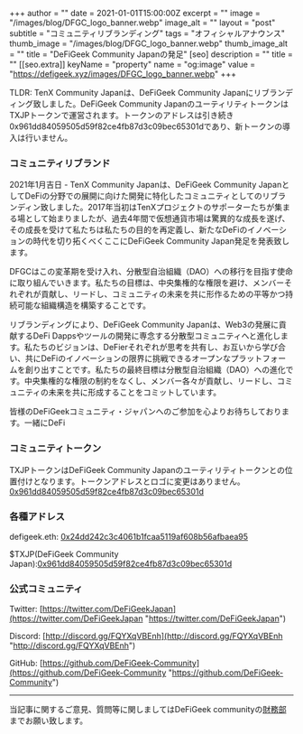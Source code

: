 +++
author = ""
date = 2021-01-01T15:00:00Z
excerpt = ""
image = "/images/blog/DFGC_logo_banner.webp"
image_alt = ""
layout = "post"
subtitle = "コミュニティリブランディング"
tags = "オフィシャルアナウンス"
thumb_image = "/images/blog/DFGC_logo_banner.webp"
thumb_image_alt = ""
title = "DeFiGeek Community Japanの発足"
[seo]
description = ""
title = ""
[[seo.extra]]
keyName = "property"
name = "og:image"
value = "https://defigeek.xyz/images/DFGC_logo_banner.webp"
+++

TLDR: TenX Community Japanは、DeFiGeek Community Japanにリブランディング致しました。DeFiGeek Community JapanのユーティリティトークンはTXJPトークンで運営されます。トークンのアドレスは引き続き0x961dd84059505d59f82ce4fb87d3c09bec65301dであり、新トークンの導入は行いません。

### コミュニティリブランド

2021年1月吉日 - TenX Community Japanは、DeFiGeek Community JapanとしてDeFiの分野での展開に向けた開発に特化したコミュニティとしてのリブランディン致しました。2017年当初はTenXプロジェクトのサポーターたちが集まる場として始まりましたが、過去4年間で仮想通貨市場は驚異的な成長を遂げ、その成長を受けて私たちは私たちの目的を再定義し、新たなDeFiのイノベーションの時代を切り拓くべくここにDeFiGeek Community Japan発足を発表致します。

DFGCはこの変革期を受け入れ、分散型自治組織（DAO）への移行を目指す使命に取り組んでいきます。私たちの目標は、中央集権的な権限を避け、メンバーそれぞれが貢献し、リードし、コミュニティの未来を共に形作るための平等かつ持続可能な組織構造を構築することです。

リブランディングにより、DeFiGeek Community Japanは、Web3の発展に貢献するDeFi Dappsやツールの開発に専念する分散型コミュニティへと進化します。私たちのビジョンは、DeFierそれぞれが思考を共有し、お互いから学び合い、共にDeFiのイノベーションの限界に挑戦できるオープンなプラットフォームを創り出すことです。私たちの最終目標は分散型自治組織（DAO）への進化です。中央集権的な権限の制約をなくし、メンバー各々が貢献し、リードし、コミュニティの未来を共に形成することをコミットしています。

皆様のDeFiGeekコミュニティ・ジャパンへのご参加を心よりお待ちしております。一緒にDeFi 

### コミュニティトークン

TXJPトークンはDeFiGeek Community Japanのユーティリティトークンとの位置付けとなります。トークンアドレスとロゴに変更はありません。[0x961dd84059505d59f82ce4fb87d3c09bec65301d](https://etherscan.io/token/0x961dd84059505d59f82ce4fb87d3c09bec65301d)

### 各種アドレス

defigeek.eth: [0x24dd242c3c4061b1fcaa5119af608b56afbaea95](https://etherscan.io/address/0x24dd242c3c4061b1fcaa5119af608b56afbaea95)

$TXJP(DeFiGeek Community Japan):[0x961dd84059505d59f82ce4fb87d3c09bec65301d](https://etherscan.io/token/0x961dd84059505d59f82ce4fb87d3c09bec65301d)

### 公式コミュニティ

Twitter: [https://twitter.com/DeFiGeekJapan](https://twitter.com/DeFiGeekJapan "https://twitter.com/DeFiGeekJapan")

Discord: [http://discord.gg/FQYXqVBEnh](http://discord.gg/FQYXqVBEnh "http://discord.gg/FQYXqVBEnh")

GitHub: [https://github.com/DeFiGeek-Community](https://github.com/DeFiGeek-Community "https://github.com/DeFiGeek-Community")

***

当記事に関するご意見、質問等に関しましてはDeFiGeek communityの[財務部](https://discord.gg/CkM2cyTz8N)までお願い致します。